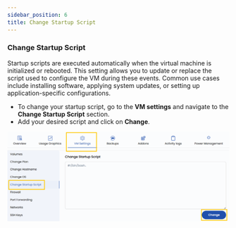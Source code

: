 ```yaml
---
sidebar_position: 6
title: Change Startup Script 
---
```


### **Change Startup Script**

Startup scripts are executed automatically when the virtual machine is initialized or rebooted. This setting allows you to update or replace the script used to configure the VM during these events. Common use cases include installing software, applying system updates, or setting up application-specific configurations.

- To change your startup script, go to the **VM settings** and navigate to the **Change Startup Script** section.
- Add your desired script and click on **Change**.

![alt text](../vmimages/vm-startup-script.png)
